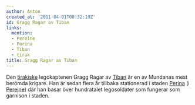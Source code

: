 ```yaml
---
author: Anton
created_at: '2011-04-01T08:32:19Z'
id: Gragg Ragar av Tiban
links:
  mention:
  - Pereine
  - Perina
  - Tiban
  - tirak
title: Gragg Ragar av Tiban
---
```


Den [tirakiske] legokaptenen Gragg Ragar av [Tiban] är en av Mundanas mest berömda krigare. Han är
sedan flera år tillbaka stationerad i staden [Perina] (i [Pereine]) där han basar över hundratalet
legosoldater som fungerar som garnison i staden.

  [tirakiske]: tirak
  [Tiban]: Tiban
  [Perina]: Perina
  [Pereine]: Pereine
